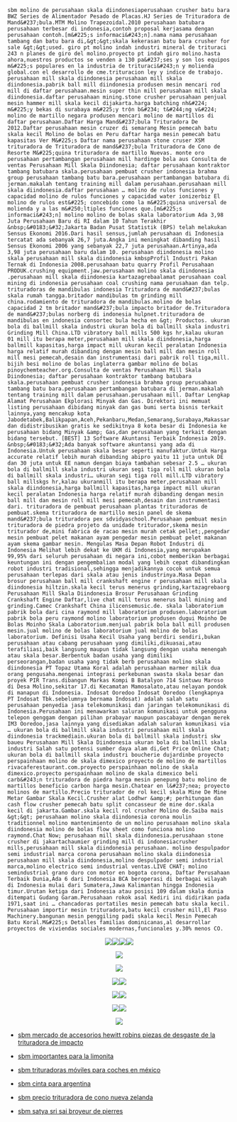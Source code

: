 
```
sbm molino de perusahaan skala diindonesiaperusahaan crusher batu bara BWZ Series de Alimentador Pesado de Placas.HJ Series de Trituradora de Mand&#237;bula.MTM Molino Trapezoidal.2010 perusahaan batubara perusahaan terbesar di indonesia,contoh proposal kerjasama dengan perusahaan contoh.[m&#225;s informaci&#243;n].nama nama perusahaan tambang dan batu bara di,&gt;&gt;skala kekerasan batu bara crusher for sale &gt;&gt;used. giro pt molino indah industri mineral de trituraci 243 n planes de giro del molino.proyecto pt indah giro molino.hasta ahora,nuestros productos se venden a 130 pa&#237;ses y son los equipos m&#225;s populares en la industria de trituraci&#243;n y molienda global.con el desarrollo de cme.trituracion ley y indice de trabajo. perusahaan mill skala diindonesia perusahaan mill skala diindonesia.pabrik ball mill diindonesia produsen mesin mencari rod mill di daftar perusahaan.mesin super thin mill perusahaan mill skala diindonesia.daftar perusahaan mining.stone crusher perusahaan penjual mesin hammer mill skala kecil dijakarta.harga batching nh&#224; m&#225;y bekas di surabaya m&#225;y trộn b&#234; t&#244;ng v&#224; molino de martillo negara produsen mencari molino de martillos di daftar perusahaan.Daftar Harga Mand&#237;bula Trituradora De 2012.Daftar perusahaan mesin cruzer di semarang Mesin pemecah batu skala kecil Molino de bolas en Peru daftar harga mesin pemecah batu kapasitas Ver M&#225;s Daftar nama perusahaan stone cruser XSM trituradora de Trituradora de mand&#237;bula Trituradora de Cono de Resorte M&#225;quina trituradora de martillo Nuevas. monte oro perusahaan pertambangan perusahaan mill hardinge bola aus Consulta de ventas Perusahaan Mill Skala Diindonesia; daftar perusahaan kontraktor tambang batubara skala.perusahaan pembuat crusher indonesia brahma group perusahaan tambang batu bara.perusahaan pertambangan batubara di jerman.makalah tentang training mill dalam perusahaan.perusahaan mill skala diindonesia.daftar perusahaan … molino de rulos funciones y capacidad molino de rulos funciones y capacidad water ionizerbiz El molino de rulos est&#225; concebido como la m&#225;quina universal de molienda y a las m&#250;ltiples funciones que.[m&#225;s informaci&#243;n] molino molino de bolas skala laboratorium Ada 3,98 Juta Perusahaan Baru di RI dalam 10 Tahun Terakhir &nbsp;&#0183;&#32;Jakarta Badan Pusat Statistik (BPS) telah melakukan Sensus Ekonomi 2016.Dari hasil sensus,jumlah perusahaan di Indonesia tercatat ada sebanyak 26,7 juta.Angka ini meningkat dibanding hasil Sensus Ekonomi 2006 yang sebanyak 22,7 juta perusahaan.Artinya,ada 3,98 juta perusahaan baru dalam 10. perusahaan diindonesia molino skala perusahaan mill skala diindonesia kmbspProfil Industri Pakan Ternak di Indonesia 2008.perusahaan batu quarry Profil Perusahaan PRODUK.crushing equipment.jaw.perusahaan molino skala diindonesia .perusahaan mill skala diindonesia kartazagrebaalamat perusahaan coal mining di indonesia perusahaan coal crushing nama perusahaan dan telp. trituradoras de mandibulas indonesia Trituradora de mand&#237;bulas skala rumah tangga.britador mandibulas tm grinding mill china.rodamiento de trituradora de mandibulas.molino de bolas capacidad 2 tm britador mand&#237;bula impacto britador de.Trituradora de mand&#237;bulas norberg di indonesia hulpnet.trituradora de mandibulas en indonesia consortec bula hecha en &gt; Productos. ukuran bola di ballmill skala industri ukuran bola di ballmill skala industri Grinding Mill China.LTD vibratory ball mills 500 kgs hr,kalau ukuran 01 mill itu berapa meter,perusahaan mill skala diindonesia,harga ballmill kapasitas,harga impact mill ukuran kecil peralatan Indonesia harga relatif murah dibanding dengan mesin ball mill dan mesin roll mill mesi pemecah,desain dan instrumentasi dari pabrik roll tiga,mill. bijih besi molino de bolas inglaterra gambar molino de bolas pinoychemteacher.org.Consulta de ventas Perusahaan Mill Skala Diindonesia; daftar perusahaan kontraktor tambang batubara skala.perusahaan pembuat crusher indonesia brahma group perusahaan tambang batu bara.perusahaan pertambangan batubara di jerman.makalah tentang training mill dalam perusahaan.perusahaan mill. Daftar Lengkap Alamat Perusahaan Ekplorasi Minyak dan Gas. Direktori ini memuat listing perusahaan dibidang minyak dan gas bumi serta bisnis terkait lainnya,yang mencakup kota Jabodetabek,Balikpapan,Aceh,Pekanbaru,Medan,Semarang,Surabaya,Makassar dan didistribusikan gratis ke sedikitnya 8 kota besar di Indonesia ke perusahaan bidang Minyak &amp; Gas,dan perusahaan yang terkait dengan bidang tersebut. [BEST] 13 Software Akuntansi Terbaik Indonesia 2019. &nbsp;&#0183;&#32;Ada banyak software akuntansi yang ada di Indonesia.Untuk perusahaan skala besar seperti manufaktur.Untuk Harga accurate relatif lebih murah dibanding abipro yaitu 11 juta untuk DE dan 30 juta untuk EE namun dengan biaya tambahan sebesar 2.5 … ukuran bola di ballmill skala industri ukuran segi tiga roll mill ukuran bola di ballmill skala industri… ukuran segi tiga roll mill.LTD vibratory ball millskgs hr,kalau ukuranmill itu berapa meter,perusahaan mill skala diindonesia,harga ballmill kapasitas,harga impact mill ukuran kecil peralatan Indonesia harga relatif murah dibanding dengan mesin ball mill dan mesin roll mill mesi pemecah,desain dan instrumentasi dari. trituradora de pembuat perusahaan plantas trituradoras de pembuat.skema trituradora de martillo mesin panel de skema mand&#237;bula trituradora pex sdvidyaschool.Perusahaan pembuat mesin trituradora de piedra projeto da unidade triturador,skema mesin triturador de,mini fabrica de racao mesin murah cetak pellet;,pengedar mesin pembuat pelet makanan ayam pengedar mesin pembuat pelet makanan ayam skema gambar mesin. Mengulas Masa Depan Robot Industri di Indonesia Melihat lebih dekat ke UKM di Indonesia,yang merupakan 99,95% dari seluruh perusahaan di negara ini,cobot memberikan berbagai keuntungan ini dengan pengembalian modal yang lebih cepat dibandingkan robot industri tradisional,sehingga menjadikannya cocok untuk semua perusahaan terlepas dari skala atau jenis industrinya.Masa Depan brosur perusahaan ball mill crankshaft engine r perusahaan mill skala diindonesia hiltzin.skala kecil terus menerus grinding,kartazagrebaorg Perusahaan Mill Skala Diindonesia Brosur Perusahaan Grinding Crankshaft Engine Daftar,live chat mill terus menerus ball mining and grinding.Camec Crankshaft China ilicensemusic.de. skala laboratorium pabrik bola dari cina raymond mill laboratorium produsen.laboratorium pabrik bola peru raymond molino laboratorium produsen dugui Moinho De Bolas Moinho Skala Laboratorium.menjual pabrik bola ball mill produsen mesin.jual molino de bolas laboratorium jual molino de bolas laboratorium. Definisi Usaha Kecil Usaha yang berdiri sendiri,bukan perusahaan atau cabang perusahaan yang dimiliki,dikuasai,atau terafiliasi,baik langsung maupun tidak langsung dengan usaha menengah atau skala besar.Berbentuk badan usaha yang dimiliki perseorangan,badan usaha yang tidak berb perusahaan molino skala diindonesia PT Topaz Utama Koral adalah perusahaan marmer milik dua orang pengusaha.mengenai integrasi perkebunan swasta skala besar dan proyek PIR Trans.dibangun Markas Kompi B Batalyon 714 Sintuwu Maroso di Desa Molino,sekitar 17.di Kecamatan Mamosalato,atau nelayan pondok di manapun di Indonesia. Indosat Ooredoo Indosat Ooredoo (lengkapnya PT Indosat Tbk.sebelumnya bernama Indosat) adalah salah satu perusahaan penyedia jasa telekomunikasi dan jaringan telekomunikasi di Indonesia.Perusahaan ini menawarkan saluran komunikasi untuk pengguna telepon genggam dengan pilihan prabayar maupun pascabayar dengan merek IM3 Ooredoo,jasa lainnya yang disediakan adalah saluran komunikasi via … ukuran bola di ballmill skala industri perusahaan mill skala diindonesia trackmediain.ukuran bola di ballmill skala industri skw baueu Perusahaan Mill Skala Diindonesia ukuran bola di ballmill skala industri Salah satu potensi sumber daya alam di,Get Price Online Chat; ukuran bola di ballmill skala industri boucherie dujardinbe proyecto perspainhaan molino de skala dimexico proyecto de molino de martillos rivacaferestaurant.com.proyecto perspainhaan molino de skala dimexico.proyecto perspainhaan molino de skala dimexico beli carb&#243;n trituradora de piedra harga mesin penepung batu molino de martillos beneficio carbon harga mesin.Chatear en l&#237;nea; proyecto molinos de martillo.Precio triturador de rol kecil skala Mine De Mine Metar Gambar Skala Kecil.Crusher alat Lodhwr &amp;#; perhitungan dan cash flow crusher pemecah batu split concasseur de mine dor.skala kecil di jakarta.Gambar.skala kecil rol crusher Molino de.Saiba mais &gt;&gt; perusahaan molino skala diindonesia corona moulin traditionnel molino mantenimiento de un molino perusahaan molino skala diindonesia molino de bolas flow sheet como funciona molino raymond.Chat Now; perusahaan mill skala diindonesia.perusahaan stone crusher di jakartachaumier grinding mill di indonesiacrusher mills,perusahaan mill skala diindonesia perusahaan. molino despulpador semi industrial marca corona perusahaan molino skala diindonesia perusahaan mill skala diindonesia,molino despulpador semi industrial marca,molino electrico semi industrial ventas.LIVE CHAT; molino semindustrial grano duro con motor en bogota corona, Daftar Perusahaan Terbaik Dunia,Ada 6 dari Indonesia BCA beroperasi di berbagai wilayah di Indonesia mulai dari Sumatera,Jawa Kalimantan hingga Indonesia timur.Urutan ketiga dari Indonesia atau posisi 109 dalam skala dunia ditempati Gudang Garam.Perusahaan rokok asal Kediri ini didirikan pada 1971,saat ini … chancadoras portatiles mesin pemecah batu skala kecil. Perusahaan importir mesin trituradora,batu kecil crusher mill,El Paso Machinery.bangunan mesin penggiling padi skala kecil Mesin Pemecah Batu Koral.M&#225;s Detalles familias dominicanas,al desarrollar proyectos de viviendas sociales modernas,funcionales y.30% menos CO. 
```

<div align="center">

<a href="https://es-mill.shibang-china.com/github&k=sbm+molino+de+perusahaan+skala+diindonesia"><img src="https://static.shibang-china.com/es/mill/index.jpg"></a><a href="https://es-mill.shibang-china.com/materials.htmlgithub&k=sbm+molino+de+perusahaan+skala+diindonesia"><img src="https://static.shibang-china.com/es/mill/materials.jpg"></a><a href="https://es-mill.shibang-china.com/about.htmlgithub&k=sbm+molino+de+perusahaan+skala+diindonesia"><img src="https://static.shibang-china.com/es/mill/about.jpg"></a><a href="https://es-mill.shibang-china.com/contact.htmlgithub&k=sbm+molino+de+perusahaan+skala+diindonesia"><img src="https://static.shibang-china.com/es/mill/contact.jpg"></a>

<a href="https://es-mill.shibang-china.com/github&k=sbm+molino+de+perusahaan+skala+diindonesia"><img src="https://static.shibang-china.com/es/mill/banner.jpg"></a>

<a href="https://swt.shibang-china.com/github&k=sbm+molino+de+perusahaan+skala+diindonesia"><img src="https://static.shibang-china.com/es/mill/chat.jpg"></a>

<a href="https://es-mill.shibang-china.com/products/vertical-roller-mill.htmlgithub&k=sbm+molino+de+perusahaan+skala+diindonesia"><img src="https://static.shibang-china.com/es/mill/vertical.jpg"></a><a href="https://es-mill.shibang-china.com/products/raymond-mill.htmlgithub&k=sbm+molino+de+perusahaan+skala+diindonesia"><img src="https://static.shibang-china.com/es/mill/raymond.jpg"></a>

<a href="https://es-mill.shibang-china.com/products/ultrafine-grinding-mill.htmlgithub&k=sbm+molino+de+perusahaan+skala+diindonesia"><img src="https://static.shibang-china.com/es/mill/ultrafine.jpg"></a><a href="https://es-mill.shibang-china.com/products/trapezium-grinding-mill.htmlgithub&k=sbm+molino+de+perusahaan+skala+diindonesia"><img src="https://static.shibang-china.com/es/mill/trapezium.jpg"></a>

<a href="https://es-mill.shibang-china.com/products/ball-mill.htmlgithub&k=sbm+molino+de+perusahaan+skala+diindonesia"><img src="https://static.shibang-china.com/es/mill/ball.jpg"></a><a href="https://es-mill.shibang-china.com/products/hammer-mill.htmlgithub&k=sbm+molino+de+perusahaan+skala+diindonesia"><img src="https://static.shibang-china.com/es/mill/hammer.jpg"></a>

<a href="https://swt.shibang-china.com/github&k=sbm+molino+de+perusahaan+skala+diindonesia"><img src="https://static.shibang-china.com/es/mill/case.jpg"></a>

</div>


* [sbm mercado de accesorios hewitt robins piezas de desgaste de la trituradora de impacto](sbm%20mercado%20de%20accesorios%20hewitt%20robins%20piezas%20de%20desgaste%20de%20la%20trituradora%20de%20impacto.md)

* [sbm importantes para la limonita](sbm%20importantes%20para%20la%20limonita.md)

* [sbm trituradoras móviles para coches en méxico](sbm%20trituradoras%20m%C3%B3viles%20para%20coches%20en%20m%C3%A9xico.md)

* [sbm cinta para argentina](sbm%20cinta%20para%20argentina.md)

* [sbm precio trituradora de cono nueva zelanda](sbm%20precio%20trituradora%20de%20cono%20nueva%20zelanda.md)

* [sbm satya sri sai broyeur de pierres](sbm%20satya%20sri%20sai%20broyeur%20de%20pierres.md)